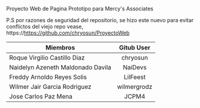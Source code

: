 Proyecto Web de Pagina Prototipo para  Mercy's Associates

P.S por razones de seguridad del repositorio, se hizo este nuevo para evitar conflictos del viejo repo vease, https://https://github.com/chryosun/ProyectoWeb

| Miembros                         | Gitub User       | 
|----------------------------------|:----------------:|
| Roque Virgilio Castillo Diaz     | chryosun         |
| Naidelyn Azeneth Maldonado Davila| NaiDevs          |
| Freddy Arnoldo Reyes Solis       | LilFeest         |
| Wilmer Jair Garcia Rodriguez     | wilmergrodz      |
| Jose Carlos Paz Mena             | JCPM4            |
